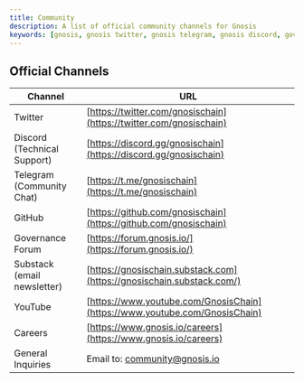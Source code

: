 ```yaml
---
title: Community
description: A list of official community channels for Gnosis
keywords: [gnosis, gnosis twitter, gnosis telegram, gnosis discord, governance forum]
---
```


## Official Channels

| Channel                     | URL                                                                        |
| --------------------------- | -------------------------------------------------------------------------- |
| Twitter                     | [https://twitter.com/gnosischain](https://twitter.com/gnosischain)         |
| Discord (Technical Support) | [https://discord.gg/gnosischain](https://discord.gg/gnosischain)           |
| Telegram (Community Chat)   | [https://t.me/gnosischain](https://t.me/gnosischain)                       |
| GitHub                      | [https://github.com/gnosischain](https://github.com/gnosischain)           |
| Governance Forum            | [https://forum.gnosis.io/](https://forum.gnosis.io/)                       |
| Substack (email newsletter) | [https://gnosischain.substack.com](https://gnosischain.substack.com/)      |
| YouTube                     | [https://www.youtube.com/GnosisChain](https://www.youtube.com/GnosisChain) |
| Careers                     | [https://www.gnosis.io/careers](https://www.gnosis.io/careers)             |
| General Inquiries           | Email to: [community@gnosis.io](mailto:community@gnosis.io)                |
